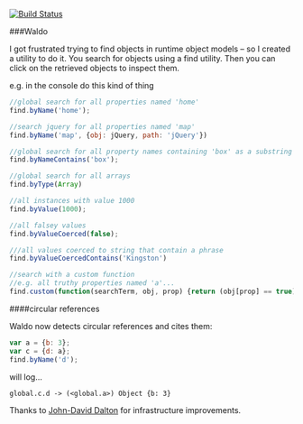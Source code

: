 [![Build Status](https://travis-ci.org/angus-c/waldo.png?branch=master)](http://travis-ci.org/angus-c/waldo)

###Waldo

I got frustrated trying to find objects in runtime object models – so I created a utility to do it.
You search for objects using a find utility. Then you can click on the retrieved objects to inspect them.

e.g. in the console do this kind of thing

```js
//global search for all properties named 'home'
find.byName('home');

//search jquery for all properties named 'map'
find.byName('map', {obj: jQuery, path: 'jQuery'})

//global search for all property names containing 'box' as a substring
find.byNameContains('box');

//global search for all arrays
find.byType(Array)

//all instances with value 1000
find.byValue(1000);

//all falsey values
find.byValueCoerced(false);

///all values coerced to string that contain a phrase
find.byValueCoercedContains('Kingston')

//search with a custom function
//e.g. all truthy properties named 'a'...
find.custom(function(searchTerm, obj, prop) {return (obj[prop] == true) && (prop == 'a')});
```
####circular references

Waldo now detects circular references and cites them:  

```js
var a = {b: 3};
var c = {d: a};
find.byName('d');
```

will log...  
```
global.c.d -> (<global.a>) Object {b: 3} 
```

Thanks to [John-David Dalton](https://github.com/jdalton) for infrastructure improvements.
